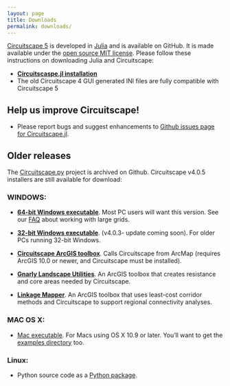 ```yaml
---
layout: page 
title: Downloads
permalink: downloads/
---
```


[Circuitscape 5](https://github.com/Circuitscape/Circuitscape.jl) is developed in [Julia](https://julialang.org) and is available on GitHub. It is made available under the [open source MIT license](https://github.com/Circuitscape/Circuitscape.jl/blob/master/LICENSE.md). Please follow these instructions on downloading Julia and Circuitscape:

* [**Circuitscaspe.jl installation**](https://github.com/Circuitscape/Circuitscape.jl/blob/master/README.md#Installation)
* The old Circuitscape 4 GUI generated INI files are fully compatible with Circuitscape 5

## **Help us improve Circuitscape!**
* Please report bugs and suggest enhancements to [Github issues page for Circuitscape.jl](https://github.com/Circuitscape/Circuitscape.jl/issues).

## Older releases

The [Circuitscape.py](https://github.com/Circuitscape/Circuitscape.py/) project is archived on Github. Circuitscape v4.0.5 installers are still available for download:

### **WINDOWS**: 

* [**64-bit Windows executable**](https://circuitscapebinaries.blob.core.windows.net/binaries/Circuitscape-4.0.5-x64-setup.exe). Most PC users will want this version. See our [FAQ](http://www.circuitscape.org/FAQ) about working with large grids.

* [**32-bit Windows executable**](https://circuitscapebinaries.blob.core.windows.net/binaries/Circuitscape-4.0.3-Win32-setup.exe). (v4.0.3- update coming soon). For older PCs running 32-bit Windows. 

* [**Circuitscape ArcGIS toolbox**](https://circuitscapebinaries.blob.core.windows.net/binaries/Circuitscape_for_ArcGIS_2013_10_08_rev2.zip). Calls Circuitscape from ArcMap (requires ArcGIS 10.0 or newer, and Circuitscape must be installed). 

* [**Gnarly Landscape Utilities**](https://circuitscapebinaries.blob.core.windows.net/binaries/Gnarly_Landscape_Utilities_0_1_9.zip). An ArcGIS toolbox that creates resistance and core areas needed by Circuitscape.

* [**Linkage Mapper**](../linkagemapper/). An ArcGIS toolbox that uses least-cost corridor methods and Circuitscape to support regional connectivity analyses. 

###  **MAC OS X:** 

* [Mac executable](https://circuitscapebinaries.blob.core.windows.net/binaries/Circuitscape-4.0.5.dmg). For Macs using OS X 10.9 or later. You’ll want to get the [examples directory](https://github.com/Circuitscape/Circuitscape/tree/master/examples) too.

### **Linux:**

* Python source code as a [Python package](https://pypi.python.org/pypi/Circuitscape/).

